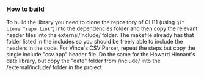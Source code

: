 ### How to build

To build the library you need to clone the repository of CLI11 (using `git clone "repo link"`) into the dependencies folder and then copy the relevant header files into the external/include/ folder. The makefile already has that folder listed in the includes so you should be freely able to include the headers in the code.
For Vince's CSV Parser, repeat the steps but copy the single include "csv.hpp" header file.
Do the same for the Howard Hinnant's date library, but copy the "date" folder from /include/ into the /external/include/ folder in the project.
